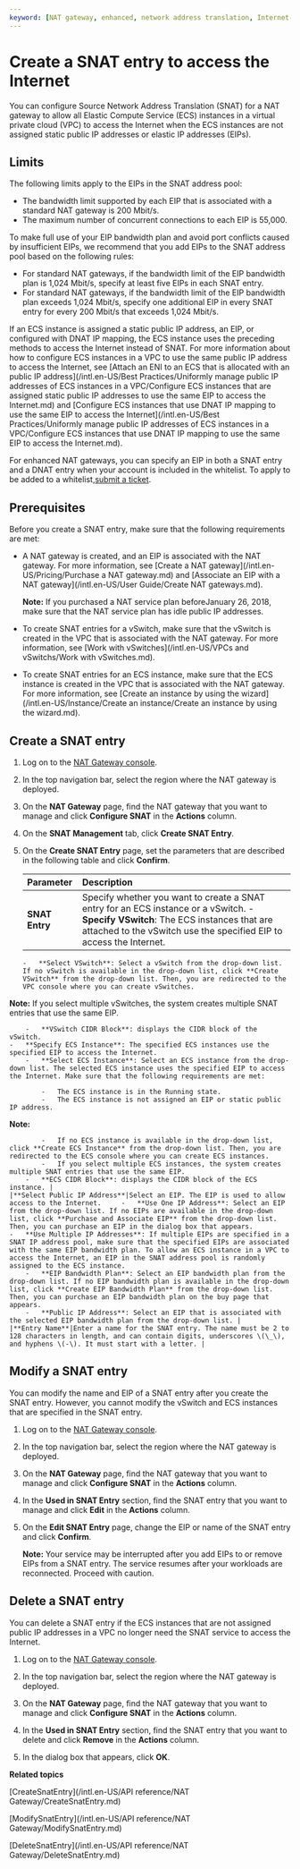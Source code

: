 ```yaml
---
keyword: [NAT gateway, enhanced, network address translation, Internet-facing services, Internet access]
---
```


# Create a SNAT entry to access the Internet

You can configure Source Network Address Translation \(SNAT\) for a NAT gateway to allow all Elastic Compute Service \(ECS\) instances in a virtual private cloud \(VPC\) to access the Internet when the ECS instances are not assigned static public IP addresses or elastic IP addresses \(EIPs\).

## Limits

The following limits apply to the EIPs in the SNAT address pool:

-   The bandwidth limit supported by each EIP that is associated with a standard NAT gateway is 200 Mbit/s.
-   The maximum number of concurrent connections to each EIP is 55,000.

To make full use of your EIP bandwidth plan and avoid port conflicts caused by insufficient EIPs, we recommend that you add EIPs to the SNAT address pool based on the following rules:

-   For standard NAT gateways, if the bandwidth limit of the EIP bandwidth plan is 1,024 Mbit/s, specify at least five EIPs in each SNAT entry.
-   For standard NAT gateways, if the bandwidth limit of the EIP bandwidth plan exceeds 1,024 Mbit/s, specify one additional EIP in every SNAT entry for every 200 Mbit/s that exceeds 1,024 Mbit/s.

If an ECS instance is assigned a static public IP address, an EIP, or configured with DNAT IP mapping, the ECS instance uses the preceding methods to access the Internet instead of SNAT. For more information about how to configure ECS instances in a VPC to use the same public IP address to access the Internet, see [Attach an ENI to an ECS that is allocated with an public IP address](/intl.en-US/Best Practices/Uniformly manage public IP addresses of ECS instances in a VPC/Configure ECS instances that are assigned static public IP addresses to use the same EIP to access the Internet.md) and [Configure ECS instances that use DNAT IP mapping to use the same EIP to access the Internet](/intl.en-US/Best Practices/Uniformly manage public IP addresses of ECS instances in a VPC/Configure ECS instances that use DNAT IP mapping to use the same EIP to access the
         Internet.md).

For enhanced NAT gateways, you can specify an EIP in both a SNAT entry and a DNAT entry when your account is included in the whitelist. To apply to be added to a whitelist,[submit a ticket](https://workorder-intl.console.aliyun.com/#/ticket/createIndex).

## Prerequisites

Before you create a SNAT entry, make sure that the following requirements are met:

-   A NAT gateway is created, and an EIP is associated with the NAT gateway. For more information, see [Create a NAT gateway](/intl.en-US/Pricing/Purchase a NAT gateway.md) and [Associate an EIP with a NAT gateway](/intl.en-US/User Guide/Create NAT gateways.md).

    **Note:** If you purchased a NAT service plan beforeJanuary 26, 2018, make sure that the NAT service plan has idle public IP addresses.

-   To create SNAT entries for a vSwitch, make sure that the vSwitch is created in the VPC that is associated with the NAT gateway. For more information, see [Work with vSwitches](/intl.en-US/VPCs and vSwitchs/Work with vSwitches.md).
-   To create SNAT entries for an ECS instance, make sure that the ECS instance is created in the VPC that is associated with the NAT gateway. For more information, see [Create an instance by using the wizard](/intl.en-US/Instance/Create an instance/Create an instance by using the wizard.md).

## Create a SNAT entry

1.  Log on to the [NAT Gateway console](https://vpc.console.aliyun.com/nat).

2.  In the top navigation bar, select the region where the NAT gateway is deployed.

3.  On the **NAT Gateway** page, find the NAT gateway that you want to manage and click **Configure SNAT** in the **Actions** column.

4.  On the **SNAT Management** tab, click **Create SNAT Entry**.

5.  On the **Create SNAT Entry** page, set the parameters that are described in the following table and click **Confirm**.

    |Parameter|Description|
    |:--------|:----------|
    |**SNAT Entry**|Specify whether you want to create a SNAT entry for an ECS instance or a vSwitch.    -   **Specify VSwitch**: The ECS instances that are attached to the vSwitch use the specified EIP to access the Internet.
        -   **Select VSwitch**: Select a vSwitch from the drop-down list. If no vSwitch is available in the drop-down list, click **Create VSwitch** from the drop-down list. Then, you are redirected to the VPC console where you can create vSwitches.

**Note:** If you select multiple vSwitches, the system creates multiple SNAT entries that use the same EIP.

        -   **VSwitch CIDR Block**: displays the CIDR block of the vSwitch.
    -   **Specify ECS Instance**: The specified ECS instances use the specified EIP to access the Internet.
        -   **Select ECS Instance**: Select an ECS instance from the drop-down list. The selected ECS instance uses the specified EIP to access the Internet. Make sure that the following requirements are met:

            -   The ECS instance is in the Running state.
            -   The ECS instance is not assigned an EIP or static public IP address.
**Note:**

            -   If no ECS instance is available in the drop-down list, click **Create ECS Instance** from the drop-down list. Then, you are redirected to the ECS console where you can create ECS instances.
            -   If you select multiple ECS instances, the system creates multiple SNAT entries that use the same EIP.
        -   **ECS CIDR Block**: displays the CIDR block of the ECS instance. |
    |**Select Public IP Address**|Select an EIP. The EIP is used to allow access to the Internet.     -   **Use One IP Address**: Select an EIP from the drop-down list. If no EIPs are available in the drop-down list, click **Purchase and Associate EIP** from the drop-down list. Then, you can purchase an EIP in the dialog box that appears.
    -   **Use Multiple IP Addresses**: If multiple EIPs are specified in a SNAT IP address pool, make sure that the specified EIPs are associated with the same EIP bandwidth plan. To allow an ECS instance in a VPC to access the Internet, an EIP in the SNAT address pool is randomly assigned to the ECS instance.
        -   **EIP Bandwidth Plan**: Select an EIP bandwidth plan from the drop-down list. If no EIP bandwidth plan is available in the drop-down list, click **Create EIP Bandwidth Plan** from the drop-down list. Then, you can purchase an EIP bandwidth plan on the buy page that appears.
        -   **Public IP Address**: Select an EIP that is associated with the selected EIP bandwidth plan from the drop-down list. |
    |**Entry Name**|Enter a name for the SNAT entry. The name must be 2 to 128 characters in length, and can contain digits, underscores \(\_\), and hyphens \(-\). It must start with a letter. |


## Modify a SNAT entry

You can modify the name and EIP of a SNAT entry after you create the SNAT entry. However, you cannot modify the vSwitch and ECS instances that are specified in the SNAT entry.

1.  Log on to the [NAT Gateway console](https://vpc.console.aliyun.com/nat).

2.  In the top navigation bar, select the region where the NAT gateway is deployed.

3.  On the **NAT Gateway** page, find the NAT gateway that you want to manage and click **Configure SNAT** in the **Actions** column.

4.  In the **Used in SNAT Entry** section, find the SNAT entry that you want to manage and click **Edit** in the **Actions** column.

5.  On the **Edit SNAT Entry** page, change the EIP or name of the SNAT entry and click **Confirm**.

    **Note:** Your service may be interrupted after you add EIPs to or remove EIPs from a SNAT entry. The service resumes after your workloads are reconnected. Proceed with caution.


## Delete a SNAT entry

You can delete a SNAT entry if the ECS instances that are not assigned public IP addresses in a VPC no longer need the SNAT service to access the Internet.

1.  Log on to the [NAT Gateway console](https://vpc.console.aliyun.com/nat).

2.  In the top navigation bar, select the region where the NAT gateway is deployed.

3.  On the **NAT Gateway** page, find the NAT gateway that you want to manage and click **Configure SNAT** in the **Actions** column.

4.  In the **Used in SNAT Entry** section, find the SNAT entry that you want to delete and click **Remove** in the **Actions** column.

5.  In the dialog box that appears, click **OK**.


**Related topics**  


[CreateSnatEntry](/intl.en-US/API reference/NAT Gateway/CreateSnatEntry.md)

[ModifySnatEntry](/intl.en-US/API reference/NAT Gateway/ModifySnatEntry.md)

[DeleteSnatEntry](/intl.en-US/API reference/NAT Gateway/DeleteSnatEntry.md)

